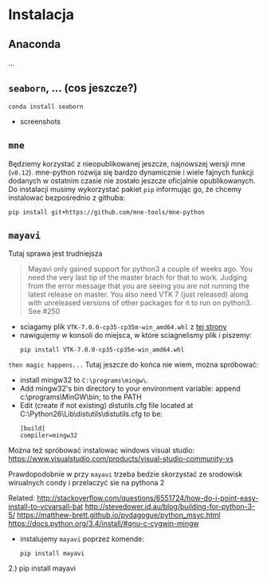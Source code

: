 # Instalacja

## Anaconda
...

## `seaborn`, ... (cos jeszcze?)

```
conda install seaborn
```
+ screenshots

## `mne`
Będziemy korzystać z nieopublikowanej jeszcze, najnowszej wersji mne (`v0.12`). mne-python rozwija się bardzo dynamicznie i wiele fajnych funkcji dodanych w ostatnim czasie nie zostało jeszcze oficjalnie opublikowanych. Do instalacji musimy wykorzystać pakiet `pip` informując go, że chcemy instalować bezpośrednio z githuba:
```
pip install git+https://github.com/mne-tools/mne-python
```


## `mayavi`
Tutaj sprawa jest trudniejsza
> Mayavi only gained support for python3 a couple of weeks ago. You need the very last tip of the master brach for that to work. Judging from the error message that you are seeing you are not running the latest release on master. You also need VTK 7 (just released) along with unreleased versions of other packages for it to run on python3. See #250

* sciagamy plik `VTK-7.0.0-cp35-cp35m-win_amd64.whl` z [tej strony](http://www.lfd.uci.edu/~gohlke/pythonlibs/#vtk)
* nawigujemy w konsoli do miejsca, w które sciagnelismy plik i piszemy:
  ```
  pip install VTK-7.0.0-cp35-cp35m-win_amd64.whl
  ```
`then magic happens...`
Tutaj jeszcze do końca nie wiem, można spróbować:
* install mingw32 to `C:\programs\mingw\`.
* Add mingw32's bin directory to your environment variable: append c:\programs\MinGW\bin; to the PATH
* Edit (create if not existing) distutils.cfg file located at C:\Python26\Lib\distutils\distutils.cfg to be:
  ```
  [build]
  compiler=mingw32
  ```

Można też spróbować instalowac windows visual studio:
https://www.visualstudio.com/products/visual-studio-community-vs

Prawdopodobnie w przy `mayavi` trzeba bedzie skorzystać ze srodowisk wirualnych condy i przelaczyć sie na pythona 2

Related:
http://stackoverflow.com/questions/6551724/how-do-i-point-easy-install-to-vcvarsall-bat
http://stevedower.id.au/blog/building-for-python-3-5/
https://matthew-brett.github.io/pydagogue/python_msvc.html
https://docs.python.org/3.4/install/#gnu-c-cygwin-mingw
  
* instalujemy `mayavi` poprzez komende:
  ```
  pip install mayavi
  ```
2.) pip install mayavi
